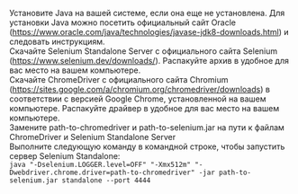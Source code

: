 Установите Java на вашей системе, если она еще не установлена. Для установки Java можно посетить официальный сайт Oracle (https://www.oracle.com/java/technologies/javase-jdk8-downloads.html) и следовать инструкциям.  
Скачайте Selenium Standalone Server с официального сайта Selenium (https://www.selenium.dev/downloads/). Распакуйте архив в удобное для вас место на вашем компьютере.  
Скачайте ChromeDriver с официального сайта Chromium (https://sites.google.com/a/chromium.org/chromedriver/downloads) в соответствии с версией Google Chrome, установленной на вашем компьютере. Распакуйте драйвер в удобное для вас место на вашем компьютере.  
Замените path-to-chromedriver и path-to-selenium.jar на пути к файлам ChromeDriver и Selenium Standalone Server  
Выполните следующую команду в командной строке, чтобы запустить сервер Selenium Standalone:  
`java "-Dselenium.LOGGER.level=OFF" "-Xmx512m" "-Dwebdriver.chrome.driver=path-to-chromedriver" -jar path-to-selenium.jar standalone --port 4444`
